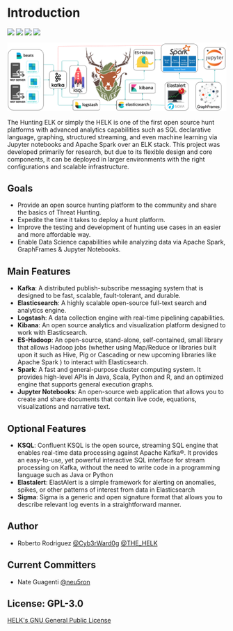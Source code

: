 # Introduction

[![](https://img.shields.io/badge/License-GPLv3-blue.svg)](https://www.gnu.org/licenses/gpl-3.0)
[![](https://img.shields.io/twitter/follow/THE_HELK.svg?style=social&label=Follow)](https://twitter.com/THE_HELK)
[![](https://img.shields.io/github/issues-closed/Cyb3rward0g/HELK.svg)](https://GitHub.com/Cyb3rWard0g/HELK/issues?q=is%3Aissue+is%3Aclosed)
[![](https://badges.frapsoft.com/os/v3/open-source.svg?v=103)](https://github.com/ellerbrock/open-source-badges/)

![](images/HELK-Design.png)

The Hunting ELK or simply the HELK is one of the first open source hunt platforms with advanced analytics capabilities such as SQL declarative language, graphing, structured streaming, and even machine learning via Jupyter notebooks and Apache Spark over an ELK stack. This project was developed primarily for research, but due to its flexible design and core components, it can be deployed in larger environments with the right configurations and scalable infrastructure.

## Goals

* Provide an open source hunting platform to the community and share the basics of Threat Hunting.
* Expedite the time it takes to deploy a hunt platform.
* Improve the testing and development of hunting use cases in an easier and more affordable way.
* Enable Data Science capabilities while analyzing data via Apache Spark, GraphFrames & Jupyter Notebooks.

## Main Features

* **Kafka**: A distributed publish-subscribe messaging system that is designed to be fast, scalable, fault-tolerant, and durable.
* **Elasticsearch**: A highly scalable open-source full-text search and analytics engine.
* **Logstash**: A data collection engine with real-time pipelining capabilities.
* **Kibana**: An open source analytics and visualization platform designed to work with Elasticsearch.
* **ES-Hadoop**: An open-source, stand-alone, self-contained, small library that allows Hadoop jobs (whether using Map/Reduce or libraries built upon it such as Hive, Pig or Cascading or new upcoming libraries like Apache Spark ) to interact with Elasticsearch.
* **Spark**: A fast and general-purpose cluster computing system. It provides high-level APIs in Java, Scala, Python and R, and an optimized engine that supports general execution graphs.
* **Jupyter Notebooks**: An open-source web application that allows you to create and share documents that contain live code, equations, visualizations and narrative text.

## Optional Features

* **KSQL**: Confluent KSQL is the open source, streaming SQL engine that enables real-time data processing against Apache Kafka®. It provides an easy-to-use, yet powerful interactive SQL interface for stream processing on Kafka, without the need to write code in a programming language such as Java or Python
* **Elastalert**: ElastAlert is a simple framework for alerting on anomalies, spikes, or other patterns of interest from data in Elasticsearch
* **Sigma**: Sigma is a generic and open signature format that allows you to describe relevant log events in a straightforward manner.

## Author

* Roberto Rodriguez [@Cyb3rWard0g](https://twitter.com/Cyb3rWard0g) [@THE_HELK](https://twitter.com/THE_HELK)

## Current Committers

* Nate Guagenti [@neu5ron](https://twitter.com/neu5ron)

## License: GPL-3.0

[ HELK's GNU General Public License](https://github.com/Cyb3rWard0g/HELK/blob/master/LICENSE)